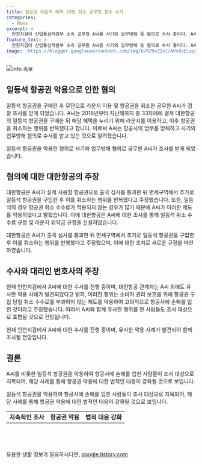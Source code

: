 ```yaml
---
title: 항공권 라운지 혜택 33번 취소 공무원 꼼수 수사
categories:
  - News
excerpt: >
  인천지검이 산업통상자원부 소속 공무원 A씨를 사기와 업무방해 등 혐의로 수사 중이다. A씨는 2018년부터 33차례에 걸쳐 대한항공 일등석 항공권을 구매하고 라운지를 이용한 뒤 취소하는 등의 행위로 항공사 업무를 방해한 혐의를 받고 있다. 대한항공은 A씨 사례로 인해 일등석 취소 수수료 규정과 라운지 위반금 규정을 신설했다. 현재 인천지검에서 수사가 진행 중이며, 이 같은 악용 사례가 다수 있어 소비자 권리 보호를 위해 당일 취소 수수료를 부과하지 않는 제도를 악용한 것으로 전했다.
feature_text: >
  인천지검이 산업통상자원부 소속 공무원 A씨를 사기와 업무방해 등 혐의로 수사 중이다. A씨는 2018년부터 33차례에 걸쳐 대한항공 일등석 항공권을 구매하고 라운지를 이용한 뒤 취소하는 등의 행위로 항공사 업무를 방해한 혐의를 받고 있다. 대한항공은 A씨 사례로 인해 일등석 취소 수수료 규정과 라운지 위반금 규정을 신설했다. 현재 인천지검에서 수사가 진행 중이며, 이 같은 악용 사례가 다수 있어 소비자 권리 보호를 위해 당일 취소 수수료를 부과하지 않는 제도를 악용한 것으로 전했다.
image: 'https://blogger.googleusercontent.com/img/b/R29vZ2xl/AVvXsEixyZcFfHzMRdzZMjFBmAUKJYCLCGyLL1o632UiGVXcaFdKo_bkvkuCioo0uUKlGfBVcT3P84aROyZIXSBEx3Aw5nCQ3pTgDom1WDC4m8eifvWiAmWEEVb4x6G_l8C0QH225ldMjyaFvpxGEBGNO37VmDTDMHGhJPq73UglMfDca1-0aw/s1600/blogspot.png'
---
```


<p><img src="https://blogger.googleusercontent.com/img/b/R29vZ2xl/AVvXsEixyZcFfHzMRdzZMjFBmAUKJYCLCGyLL1o632UiGVXcaFdKo_bkvkuCioo0uUKlGfBVcT3P84aROyZIXSBEx3Aw5nCQ3pTgDom1WDC4m8eifvWiAmWEEVb4x6G_l8C0QH225ldMjyaFvpxGEBGNO37VmDTDMHGhJPq73UglMfDca1-0aw/s1600/blogspot.png" alt="info 속보" /></p>

<h2 data-ke-size="size26">일등석 항공권 악용으로 인한 혐의</h2>

<p>일등석 항공권을 구매한 후 무단으로 라운지 이용 및 항공권을 취소한 공무원 A씨가 검찰 조사를 받게 되었습니다. A씨는 2018년부터 지난해까지 총 33차례에 걸쳐 대한항공의 일등석 항공권을 구매한 뒤 해당 혜택을 누리기 위해 라운지를 이용하고, 이후 항공권을 취소하는 행위를 반복했다고 합니다. 이로써 A씨는 항공사의 업무를 방해하고 사기와 업무방해 혐의로 수사를 받고 있는 것으로 알려졌습니다.</p>

<p data-ke-size="size16">일등석 항공권을 악용한 행위로 사기와 업무방해 혐의로 공무원 A씨가 조사를 받게 되었습니다.</p>

<h2 data-ke-size="size26">혐의에 대한 대한항공의 주장</h2>

<p>대한항공은 A씨가 실제 사용할 항공권으로 출국 심사를 통과한 뒤 면세구역에서 추가로 일등석 항공권을 구입한 후 이를 취소하는 행위를 반복했다고 주장했습니다. 또한, 일등석의 경우 항공권 취소 수수료가 적용되지 않는 경우가 많기 때문에 A씨가 이러한 제도를 악용하였다고 밝혔습니다. 이에 대한항공은 A씨에 대한 조사를 통해 일등석 취소 수수료 규정 및 라운지 위약금 규정을 신설하였습니다.</p>

<p data-ke-size="size16">대한항공은 A씨가 출국 심사를 통과한 뒤 면세구역에서 추가로 일등석 항공권을 구입한 후 이를 취소하는 행위를 반복했다고 주장했으며, 이에 대한 조치로 새로운 규정을 마련하였습니다.</p>

<h2 data-ke-size="size26">수사와 대리인 변호사의 주장</h2>

<p>현재 인천지검에서 A씨에 대한 수사를 진행 중이며, 대한항공 관계자는 A씨 외에도 유사한 악용 사례가 발견되었다고 밝혀, 이러한 행위는 소비자 권리 보호를 위해 항공권 구입 당일 취소 수수료를 부과하지 않는 제도를 악용하여 고의적으로 항공사에 손해를 입힌 것이라고 주장했습니다. 따라서 A씨와 함께 유사한 행위를 한 사람들도 조사 대상으로 포함될 것으로 전망됩니다.</p>

<p data-ke-size="size16">현재 인천지검에서 A씨에 대한 수사를 진행 중이며, 유사한 악용 사례가 발견되어 함께 조사될 전망입니다.</p>

<h2 data-ke-size="size26">결론</h2>

<p>A씨를 비롯한 일등석 항공권을 악용하여 항공사에 손해를 입힌 사람들이 조사 대상으로 지목되어, 해당 사례를 통해 항공권 악용에 대한 법적인 대응이 강화될 것으로 보입니다.</p>

<p data-ke-size="size16">일등석 항공권을 악용하여 항공사에 손해를 입힌 사람들이 조사 대상으로 지목되어, 해당 사례를 통해 항공권 악용에 대한 법적인 대응이 강화될 것으로 보입니다.</p>

<table>
    <tbody>
        <tr>
            <td style="text-align: center; height: 17px;"><b>지속적인 조사</b></td>
            <td style="text-align: center; height: 17px;"><b>항공권 악용</b></td>
            <td style="text-align: center; height: 17px;"><b>법적 대응 강화</b></td>
        </tr>
    </tbody>
</table>

<h2 data-ke-size="size26">&nbsp;</h2>
유용한 생활 정보가 필요하시다면, <a href="https://qoogle.tistory.com" rel="dofollow">qoogle.tistory.com</a>


